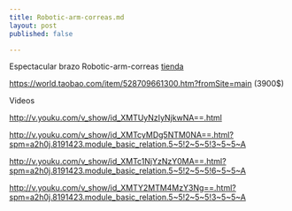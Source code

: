 ```yaml
---
title: Robotic-arm-correas.md
layout: post
published: false

---
```


Espectacular brazo Robotic-arm-correas
[tienda](https://qdzy-robot.world.taobao.com/)

https://world.taobao.com/item/528709661300.htm?fromSite=main (3900$)

Videos

http://v.youku.com/v_show/id_XMTUyNzIyNjkwNA==.html

http://v.youku.com/v_show/id_XMTcyMDg5NTM0NA==.html?spm=a2h0j.8191423.module_basic_relation.5~5!2~5~5!3~5~5~A

http://v.youku.com/v_show/id_XMTc1NjYzNzY0MA==.html?spm=a2h0j.8191423.module_basic_relation.5~5!2~5~5!6~5~5~A

http://v.youku.com/v_show/id_XMTY2MTM4MzY3Ng==.html?spm=a2h0j.8191423.module_basic_relation.5~5!2~5~5!3~5~5~A
